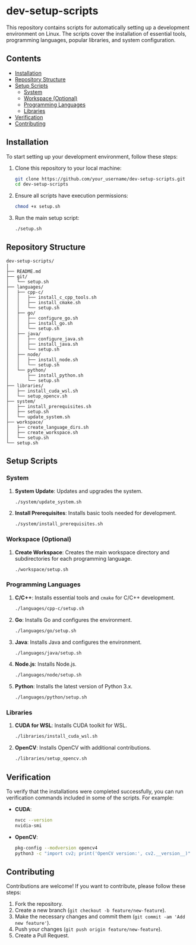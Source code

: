 # dev-setup-scripts

This repository contains scripts for automatically setting up a development environment on Linux. The scripts cover the installation of essential tools, programming languages, popular libraries, and system configuration.

## Contents

- [Installation](#installation)
- [Repository Structure](#repository-structure)
- [Setup Scripts](#setup-scripts)
  - [System](#system)
  - [Workspace (Optional)](#workspace-optional)
  - [Programming Languages](#programming-languages)
  - [Libraries](#libraries)
- [Verification](#verification)
- [Contributing](#contributing)

## Installation

To start setting up your development environment, follow these steps:

1. Clone this repository to your local machine:
    ```bash
    git clone https://github.com/your_username/dev-setup-scripts.git
    cd dev-setup-scripts
    ```

2. Ensure all scripts have execution permissions:
    ```bash
    chmod +x setup.sh
    ```

3. Run the main setup script:
    ```bash
    ./setup.sh
    ```

## Repository Structure

```plaintext
dev-setup-scripts/
│
├── README.md
├── git/
│   └── setup.sh
├── languages/
│   ├── cpp-c/
│   │   ├── install_c_cpp_tools.sh
│   │   ├── install_cmake.sh
│   │   └── setup.sh
│   ├── go/
│   │   ├── configure_go.sh
│   │   ├── install_go.sh
│   │   └── setup.sh
│   ├── java/
│   │   ├── configure_java.sh
│   │   ├── install_java.sh
│   │   └── setup.sh
│   ├── node/
│   │   ├── install_node.sh
│   │   └── setup.sh
│   └── python/
│       ├── install_python.sh
│       └── setup.sh
├── libraries/
│   ├── install_cuda_wsl.sh
│   └── setup_opencv.sh
├── system/
│   ├── install_prerequisites.sh
│   ├── setup.sh
│   └── update_system.sh
├── workspace/
│   ├── create_language_dirs.sh
│   ├── create_workspace.sh
│   └── setup.sh
└── setup.sh
```

## Setup Scripts

### System

1. **System Update**: Updates and upgrades the system.
    ```bash
    ./system/update_system.sh
    ```

2. **Install Prerequisites**: Installs basic tools needed for development.
    ```bash
    ./system/install_prerequisites.sh
    ```

### Workspace (Optional)

1. **Create Workspace**: Creates the main workspace directory and subdirectories for each programming language.
    ```bash
    ./workspace/setup.sh
    ```

### Programming Languages

1. **C/C++**: Installs essential tools and `cmake` for C/C++ development.
    ```bash
    ./languages/cpp-c/setup.sh
    ```

2. **Go**: Installs Go and configures the environment.
    ```bash
    ./languages/go/setup.sh
    ```

3. **Java**: Installs Java and configures the environment.
    ```bash
    ./languages/java/setup.sh
    ```

4. **Node.js**: Installs Node.js.
    ```bash
    ./languages/node/setup.sh
    ```

5. **Python**: Installs the latest version of Python 3.x.
    ```bash
    ./languages/python/setup.sh
    ```

### Libraries

1. **CUDA for WSL**: Installs CUDA toolkit for WSL.
    ```bash
    ./libraries/install_cuda_wsl.sh
    ```

2. **OpenCV**: Installs OpenCV with additional contributions.
    ```bash
    ./libraries/setup_opencv.sh
    ```

## Verification

To verify that the installations were completed successfully, you can run verification commands included in some of the scripts. For example:

- **CUDA**:
    ```bash
    nvcc --version
    nvidia-smi
    ```

- **OpenCV**:
    ```bash
    pkg-config --modversion opencv4
    python3 -c "import cv2; print('OpenCV version:', cv2.__version__)"
    ```

## Contributing

Contributions are welcome! If you want to contribute, please follow these steps:

1. Fork the repository.
2. Create a new branch (`git checkout -b feature/new-feature`).
3. Make the necessary changes and commit them (`git commit -am 'Add new feature'`).
4. Push your changes (`git push origin feature/new-feature`).
5. Create a Pull Request.


